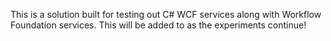 This is a solution built for testing out C# WCF services along with Workflow Foundation services.  This will be added to as the experiments continue!
